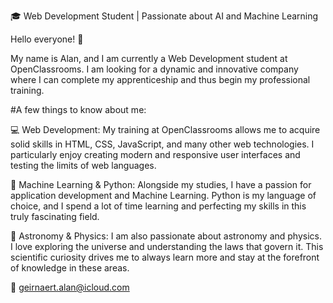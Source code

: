 🎓 Web Development Student | Passionate about AI and Machine Learning

Hello everyone! 👋

My name is Alan, and I am currently a Web Development student at OpenClassrooms. I am looking for a dynamic and innovative company where I can complete my apprenticeship and thus begin my professional training.

#A few things to know about me:

💻 Web Development: My training at OpenClassrooms allows me to acquire solid skills in HTML, CSS, JavaScript, and many other web technologies. I particularly enjoy creating modern and responsive user interfaces and testing the limits of web languages.

🧠 Machine Learning & Python: Alongside my studies, I have a passion for application development and Machine Learning. Python is my language of choice, and I spend a lot of time learning and perfecting my skills in this truly fascinating field.

🌌 Astronomy & Physics: I am also passionate about astronomy and physics. I love exploring the universe and understanding the laws that govern it. This scientific curiosity drives me to always learn more and stay at the forefront of knowledge in these areas.

📧 geirnaert.alan@icloud.com
